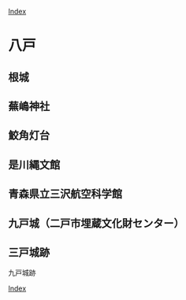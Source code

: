 [Index](../index.md)
# 八戸

## 根城

## 蕪嶋神社

## 鮫角灯台

## 是川縄文館

## 青森県立三沢航空科学館

## 九戸城（二戸市埋蔵文化財センター）

## 三戸城跡

九戸城跡


[Index](../index.md)
